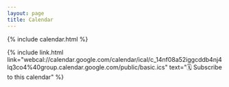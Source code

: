 ```yaml
---
layout: page
title: Calendar
---
```


{% include calendar.html %}

{% include link.html link="webcal://calendar.google.com/calendar/ical/c_14nf08a52iggcddb4nj4lq3co4%40group.calendar.google.com/public/basic.ics" text="🗓 Subscribe to this calendar" %}